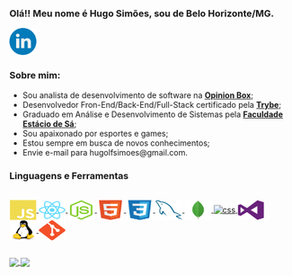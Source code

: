  <h3> Olá!! Meu nome é Hugo Simões, sou de Belo Horizonte/MG.</h3>
 <div>
  <a href='https://www.linkedin.com/in/hugo-simoes-ti/' target="_blank">
     <img src='./image/linkedin.png' width='48px'>
  </a>
 </div>
 
 <h3>Sobre mim:</h3>
 
 <ul>
   <li>Sou analista de desenvolvimento de software na <strong><a href='https://www.opinionbox.com/' target="_blank" >Opinion Box</a></strong>;</li>
   <li>Desenvolvedor Fron-End/Back-End/Full-Stack certificado pela <strong><a href='https://www.betrybe.com/' target="_blank" >Trybe</a></strong>;</li>
   <li>Graduado em Análise e Desenvolvimento de Sistemas pela  <strong><a href='https://estacio.br/' target="_blank" >Faculdade Estácio de Sá</a></strong>;</li>
   <li>Sou apaixonado por esportes e games;</li>
   <li>Estou sempre em busca de novos conhecimentos;</li>
   <li>Envie e-mail para hugolfsimoes@gmail.com.</li>
 </ul>


### Linguagens e Ferramentas

<div style="display: inline_block"><br>
    <a href="https://github.com/hugolfsimoes/">
      <link rel="stylesheet" href="https://cdn.jsdelivr.net/gh/devicons/devicon@v2.11.0/devicon.min.css">
      <img align="center" alt="js" height="36" width="48" src="https://raw.githubusercontent.com/devicons/devicon/master/icons/javascript/javascript-plain.svg">
      <img align="center" alt="react" height="36" width="48" src="https://raw.githubusercontent.com/devicons/devicon/master/icons/react/react-original.svg">
      <img align="center" alt="css" height="36" width="48" src="https://raw.githubusercontent.com/devicons/devicon/master/icons/nodejs/nodejs-original.svg">
      <img align="center" alt="html" height="36" width="48" src="https://raw.githubusercontent.com/devicons/devicon/master/icons/html5/html5-original.svg">
      <img align="center" alt="css" height="36" width="48" src="https://raw.githubusercontent.com/devicons/devicon/master/icons/css3/css3-original.svg">
      <img align="center" alt="css" height="36" width="48" src="https://raw.githubusercontent.com/devicons/devicon/master/icons/mysql/mysql-original.svg">
      <img align="center" alt="css" height="36" width="48" src="https://raw.githubusercontent.com/devicons/devicon/master/icons/mongodb/mongodb-original.svg">
      <img align="center" alt="css" height="36" width="36" src="https://www.vectorlogo.zone/logos/jestjsio/jestjsio-icon.svg" alt="jest" width="40" height="40"/>
      <img align="center" alt="css" height="36" width="48" src="https://raw.githubusercontent.com/devicons/devicon/master/icons/visualstudio/visualstudio-plain.svg">
      <img align="center" alt="css" height="36" width="48" src="https://raw.githubusercontent.com/devicons/devicon/master/icons/linux/linux-original.svg">
      <img align="center" alt="css" height="36" width="48" src="https://raw.githubusercontent.com/devicons/devicon/master/icons/git/git-original.svg">
      
  </div>
  
  ##

[//]: # (Baseado em: https://github.com/anuraghazra/github-readme-stats#top-languages-card)

<a href="https://github-readme-stats.vercel.app/api/top-langs/?username=hugolfsimoes&layout=compact" >
  <img align="center" height="166em" src="https://github-readme-stats.vercel.app/api?username=hugolfsimoes&count_private=true&show_icons=true&include_all_commits=true&theme=vision-friendly-dark" />
  <img align="center" height="166em" src="https://github-readme-stats.vercel.app/api/top-langs/?username=hugolfsimoes&layout=compact&theme=vision-friendly-dark" />
  </a>
</a>






